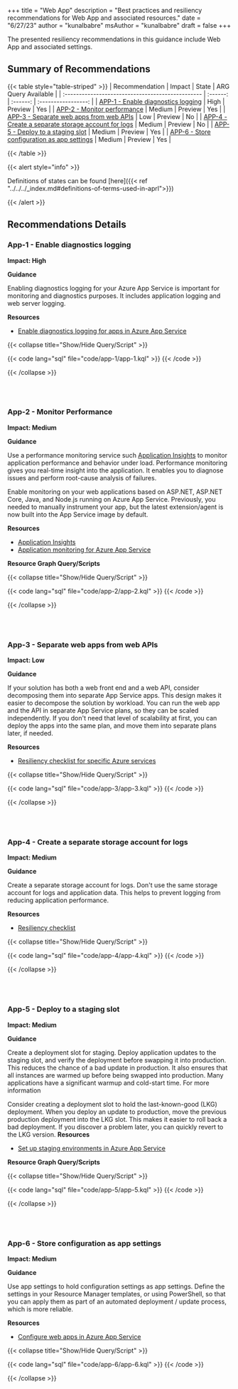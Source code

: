 +++
title = "Web App"
description = "Best practices and resiliency recommendations for Web App and associated resources."
date = "6/27/23"
author = "kunalbabre"
msAuthor = "kunalbabre"
draft = false
+++

The presented resiliency recommendations in this guidance include Web App and associated settings.

## Summary of Recommendations

{{< table style="table-striped" >}}
| Recommendation | Impact | State | ARG Query Available |
| :------------------------------------------------ | :------: | :------: | :-----------------: |
| [APP-1 - Enable diagnostics logging](#app-1---enable-diagnostics-logging) | High | Preview | Yes |
| [APP-2 - Monitor performance](#app-2---monitor-performance) | Medium | Preview | Yes |
| [APP-3 - Separate web apps from web APIs](#app-3---separate-web-apps-from-web-apis) | Low | Preview | No |
| [APP-4 - Create a separate storage account for logs](#app-4---create-a-separate-storage-account-for-logs) | Medium | Preview | No |
| [APP-5 - Deploy to a staging slot](#app-5---deploy-to-a-staging-slot) | Medium | Preview | Yes |
| [APP-6 - Store configuration as app settings](#app-6---store-configuration-as-app-settings) | Medium | Preview | Yes |

{{< /table >}}

{{< alert style="info" >}}

Definitions of states can be found [here]({{< ref "../../../_index.md#definitions-of-terms-used-in-aprl">}})

{{< /alert >}}

## Recommendations Details

### App-1 - Enable diagnostics logging

**Impact: High**

**Guidance**

Enabling diagnostics logging for your Azure App Service is important for monitoring and diagnostics purposes. It includes application logging and web server logging.

**Resources**

- [Enable diagnostics logging for apps in Azure App Service](https://learn.microsoft.com/azure/app-service/troubleshoot-diagnostic-logs)

{{< collapse title="Show/Hide Query/Script" >}}

{{< code lang="sql" file="code/app-1/app-1.kql" >}} {{< /code >}}

{{< /collapse >}}

<br><br>

### App-2 - Monitor Performance

**Impact: Medium**

**Guidance**

Use a performance monitoring service such [Application Insights](https://learn.microsoft.com/azure/application-insights/app-insights-overview) to monitor application performance and behavior under load. Performance monitoring gives you real-time insight into the application. It enables you to diagnose issues and perform root-cause analysis of failures.

Enable monitoring on your web applications based on ASP.NET, ASP.NET Core, Java, and Node.js running on Azure App Service. Previously, you needed to manually instrument your app, but the latest extension/agent is now built into the App Service image by default.

**Resources**

- [Application Insights](https://learn.microsoft.com/azure/application-insights/app-insights-overview)
- [Application monitoring for Azure App Service](https://learn.microsoft.com/azure/azure-monitor/app/azure-web-apps)

**Resource Graph Query/Scripts**

{{< collapse title="Show/Hide Query/Script" >}}

{{< code lang="sql" file="code/app-2/app-2.kql" >}} {{< /code >}}

{{< /collapse >}}

<br><br>

### App-3 - Separate web apps from web APIs

**Impact: Low**

**Guidance**

If your solution has both a web front end and a web API, consider decomposing them into separate App Service apps. This design makes it easier to decompose the solution by workload. You can run the web app and the API in separate App Service plans, so they can be scaled independently. If you don't need that level of scalability at first, you can deploy the apps into the same plan, and move them into separate plans later, if needed.

**Resources**

- [Resiliency checklist for specific Azure services](https://learn.microsoft.com/azure/architecture/checklist/resiliency-per-service#app-service)

{{< collapse title="Show/Hide Query/Script" >}}

{{< code lang="sql" file="code/app-3/app-3.kql" >}} {{< /code >}}

{{< /collapse >}}

<br><br>

### App-4 - Create a separate storage account for logs

**Impact: Medium**

**Guidance**

Create a separate storage account for logs. Don't use the same storage account for logs and application data. This helps to prevent logging from reducing application performance.

**Resources**

- [Resiliency checklist](https://learn.microsoft.com/azure/architecture/checklist/resiliency-per-service#app-service)

{{< collapse title="Show/Hide Query/Script" >}}

{{< code lang="sql" file="code/app-4/app-4.kql" >}} {{< /code >}}

{{< /collapse >}}

<br><br>

### App-5 - Deploy to a staging slot

**Impact: Medium**

**Guidance**

Create a deployment slot for staging. Deploy application updates to the staging slot, and verify the deployment before swapping it into production. This reduces the chance of a bad update in production. It also ensures that all instances are warmed up before being swapped into production. Many applications have a significant warmup and cold-start time. For more information

Consider creating a deployment slot to hold the last-known-good (LKG) deployment. When you deploy an update to production, move the previous production deployment into the LKG slot. This makes it easier to roll back a bad deployment. If you discover a problem later, you can quickly revert to the LKG version.
**Resources**

- [Set up staging environments in Azure App Service](https://learn.microsoft.com/azure/app-service-web/web-sites-staged-publishing)

**Resource Graph Query/Scripts**

{{< collapse title="Show/Hide Query/Script" >}}

{{< code lang="sql" file="code/app-5/app-5.kql" >}} {{< /code >}}

{{< /collapse >}}

<br><br>

### App-6 - Store configuration as app settings

**Impact: Medium**

**Guidance**

Use app settings to hold configuration settings as app settings. Define the settings in your Resource Manager templates, or using PowerShell, so that you can apply them as part of an automated deployment / update process, which is more reliable.

**Resources**

- [Configure web apps in Azure App Service](https://learn.microsoft.com/azure/app-service-web/web-sites-configure)

{{< collapse title="Show/Hide Query/Script" >}}

{{< code lang="sql" file="code/app-6/app-6.kql" >}} {{< /code >}}

{{< /collapse >}}

<br><br>
